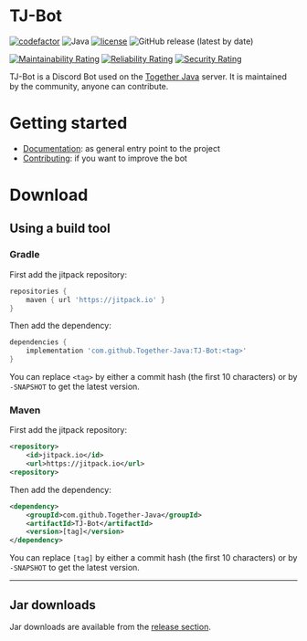 # TJ-Bot

[![codefactor](https://img.shields.io/codefactor/grade/github/together-java/tj-bot)](https://www.codefactor.io/repository/github/together-java/tj-bot)
![Java](https://img.shields.io/badge/Java-17%2B-ff696c)
[![license](https://img.shields.io/github/license/Together-Java/TJ-Bot)](https://github.com/Together-Java/TJ-Bot/blob/master/LICENSE)
![GitHub release (latest by date)](https://img.shields.io/github/v/release/Together-Java/TJ-Bot?label=release)

[![Maintainability Rating](https://sonarcloud.io/api/project_badges/measure?project=Together-Java_TJ-Bot&metric=sqale_rating)](https://sonarcloud.io/dashboard?id=Together-Java_TJ-Bot)
[![Reliability Rating](https://sonarcloud.io/api/project_badges/measure?project=Together-Java_TJ-Bot&metric=reliability_rating)](https://sonarcloud.io/dashboard?id=Together-Java_TJ-Bot)
[![Security Rating](https://sonarcloud.io/api/project_badges/measure?project=Together-Java_TJ-Bot&metric=security_rating)](https://sonarcloud.io/dashboard?id=Together-Java_TJ-Bot)

TJ-Bot is a Discord Bot used on the [Together Java](https://discord.gg/togetherjava) server. It is maintained by the community, anyone can contribute.

# Getting started

* [Documentation](https://github.com/Together-Java/TJ-Bot/wiki): as general entry point to the project
* [Contributing](https://github.com/Together-Java/TJ-Bot/wiki/Contributing): if you want to improve the bot

# Download

## Using a build tool

### Gradle

First add the jitpack repository:
```gradle
repositories {
    maven { url 'https://jitpack.io' }
} 
```
Then add the dependency:
```gradle
dependencies {
    implementation 'com.github.Together-Java:TJ-Bot:<tag>'
}
```
You can replace `<tag>` by either a commit hash (the first 10 characters) or by `-SNAPSHOT` to get the latest version.

### Maven

First add the jitpack repository:
```xml
<repository>
    <id>jitpack.io</id>
    <url>https://jitpack.io</url>
<repository>
```
Then add the dependency:
```xml
<dependency>
    <groupId>com.github.Together-Java</groupId>
    <artifactId>TJ-Bot</artifactId>
    <version>[tag]</version>
</dependency>
```
You can replace `[tag]` by either a commit hash (the first 10 characters) or by `-SNAPSHOT` to get the latest version.

---

## Jar downloads

Jar downloads are available from the [release section](https://github.com/Together-Java/TJ-Bot/releases).